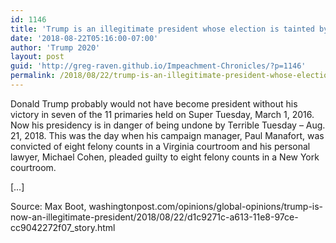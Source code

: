 ```yaml
---
id: 1146
title: 'Trump is an illegitimate president whose election is tainted by fraud'
date: '2018-08-22T05:16:00-07:00'
author: 'Trump 2020'
layout: post
guid: 'http://greg-raven.github.io/Impeachment-Chronicles/?p=1146'
permalink: /2018/08/22/trump-is-an-illegitimate-president-whose-election-is-tainted-by-fraud/
---
```


Donald Trump probably would not have become president without his victory in seven of the 11 primaries held on Super Tuesday, March 1, 2016. Now his presidency is in danger of being undone by Terrible Tuesday – Aug. 21, 2018. This was the day when his campaign manager, Paul Manafort, was convicted of eight felony counts in a Virginia courtroom and his personal lawyer, Michael Cohen, pleaded guilty to eight felony counts in a New York courtroom.

\[…\]

Source: Max Boot, washingtonpost.com/opinions/global-opinions/trump-is-now-an-illegitimate-president/2018/08/22/d1c9271c-a613-11e8-97ce-cc9042272f07\_story.html